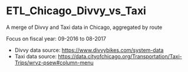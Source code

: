 # ETL_Chicago_Divvy_vs_Taxi
A merge of Divvy and Taxi data in Chicago, aggregated by route


Focus on fiscal year: 09-2016 to 08-2017
- Divvy data source: https://www.divvybikes.com/system-data
- Taxi data source: https://data.cityofchicago.org/Transportation/Taxi-Trips/wrvz-psew#column-menu
